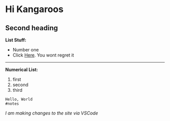 # Hi Kangaroos

## Second heading

**List Stuff:**
 * Number one
 * Click [Here](https://www.twitch.tv/hasanabi). You wont regret it

-----------------
**Numerical List:**
 1) first
 2) second
 3) third

```
Hello, World
#notes 
```

*I am making changes to the site via VSCode*
